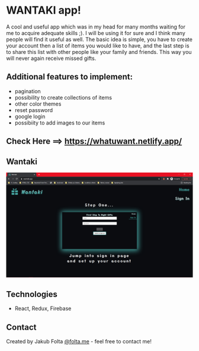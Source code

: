 # WANTAKI app!
A cool and useful app which was in my head for many months waiting for me to acquire adequate skills ;). I will be using it for sure and I think many people will find it useful as well.
The basic idea is simple, you have to create your account then a list of items you would like to have, and the last step is to share this list with other people like your family and friends. This way you will never again receive missed gifts.

## Additional features to implement:
- pagination
- possibility to create collections of items
- other color themes
- reset password
- google login
- possibiity to add images to our items

## Check Here ==> https://whatuwant.netlify.app/

## Wantaki
![Wantaki](./images/wantaki.png)

## Technologies
* React, Redux, Firebase

## Contact
Created by Jakub Folta [@folta.me](https://www.folta.me/) - feel free to contact me!<br/>
